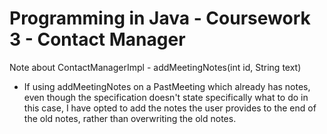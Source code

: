 # Programming in Java - Coursework 3 - Contact Manager
Note about ContactManagerImpl - addMeetingNotes(int id, String text)
* If using addMeetingNotes on a PastMeeting which already has notes, even though the specification doesn't state specifically what to do in this case, I have opted to add the notes the user provides to the end of the old notes, rather than overwriting the old notes.
